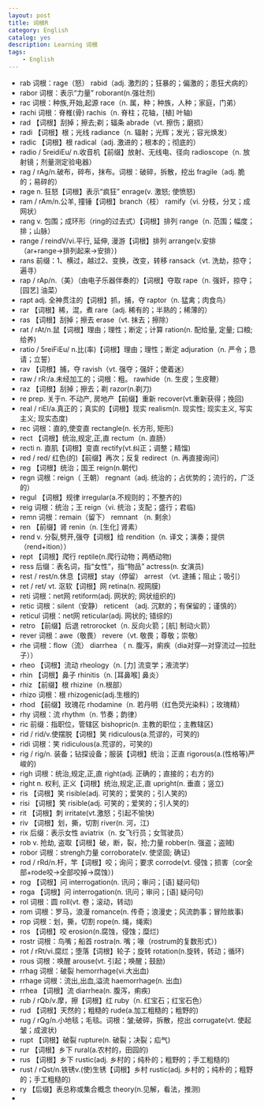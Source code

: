 ```yaml
---
layout: post
title: 词根R
category: English
catalog: yes
description: Learning 词根
tags:
    - English
---
```

* rab 词根：rage（怒）  rabid（adj. 激烈的；狂暴的；偏激的；患狂犬病的）
* rabor   词根：表示“力量”   roborant(n.强壮剂)
* rac 词根：种族,开始,起源 race（n. 属，种；种族，人种；家庭，门弟）
* rachi   词根：脊椎(骨)    rachis（n. 脊柱；花轴，[植] 叶轴)
* rad 【词根】刮掉；擦去;剃；辐条  abrade（vt. 擦伤；磨损）
* radi    【词根】根；光线    radiance（n. 辐射；光辉；发光；容光焕发）
* radic   【词根】根   radical（adj. 激进的；根本的；彻底的）
* radio   / 5reidiEu/  n.收音机【前缀】放射、无线电、径向 radioscope（n. 放射镜；剂量测定验电器）
* rag / rAg/n.破布，碎布，抹布。词根：破碎，拆散，挖出    fragile（adj. 脆的；易碎的）
* rage    n.  狂怒【词根】表示“疯狂”    enrage(v.  激怒; 使愤怒)
* ram / rAm/n.公羊, 撞锤【词根】branch（枝） ramify（vi. 分枝，分叉；成网状）
* rang    v. 包围；成环形（ring的过去式）【词根】排列   range（n. 范围；幅度；排；山脉）
* range   / reindV/vi.平行, 延伸, 漫游【词根】排列    arrange(v.安排（ar+range→排列起来→安排）)
* rans    前缀：1、横过，越过2、变换，改变，转移    ransack（vt. 洗劫，掠夺；遍寻）
* rap / rAp/n.（美）（由电子乐器伴奏的）【词根】夺取 rape（n. 强奸，掠夺；[园艺] 油菜）
* rapt    adj.  全神贯注的【词根】抓，捕，夺    raptor（n. 猛禽；肉食鸟）
* rar 【词根】稀，混，煮   rare（adj. 稀有的；半熟的；稀薄的）
* ras 【词根】刮掉；擦去   erase（vt. 抹去；擦除）
* rat / rAt/n.鼠【词根】理由；理性；断定；计算    ration(n.  配给量, 定量; 口粮; 给养)
* ratio   / 5reiFiEu/  n.比(率)【词根】理由；理性；断定 adjuration（n. 严令；恳请；立誓）
* rav 【词根】捕，夺 ravish（vt. 强夺；强奸；使着迷）
* raw / rR:/a.未经加工的；词根：粗。 rawhide（n. 生皮；生皮鞭）
* raz 【词根】刮掉；擦去；剃 razor(n.剃刀)
* re  prep. 关于n. 不动产, 房地产【前缀】重新   recover(vt.重新获得；挽回)
* real    / riEl/a.真正的；真实的【词根】现实  realism(n.  现实性; 现实主义, 写实主义; 现实态度)
* rec 词根：直的,使变直   rectangle(n.  长方形, 矩形)
* rect    【词根】统治,规定,正,直   rectum（n. 直肠）
* recti   n.  直肌【词根】变直    rectify(vt.纠正；调整；精馏)
* red / red/  红色(的)【前缀】再次；反复  redirect（n. 再直接询问）
* reg 【词根】统治；国王   reign(n.朝代)
* regn    词根：reign（ 王朝）   regnant（adj. 统治的；占优势的；流行的，广泛的）
* regul   【词根】规律  irregular(a.不规则的；不整齐的)
* reig    词根：统治；王 reign（vi. 统治；支配；盛行；君临)
* remn    词根：remain（留下）   remnant （n. 剩余）
* ren 【前缀】肾   renin（n. [生化] 肾素）
* rend    v. 分裂,劈开,强夺【词根】给    rendition（n. 译文；演奏；提供（rend+ition））
* rept    【词根】爬行  reptile(n.爬行动物；两栖动物)
* ress    后缀：表名词，指“女性”，指“物品”  actress(n.  女演员)
* rest    / rest/n.休息【词根】stay（停留） arrest （vt. 逮捕；阻止；吸引）
* ret / ret/ vt. 沤软【词根】网  retina(n.  视网膜)
* reti    词根：net网 retiform(adj.  网状的; 网状组织的)
* retic   词根：silent（安静）   reticent （adj. 沉默的；有保留的；谨慎的）
* reticul 词根：net网 reticular(adj.  网状的; 错综的)
* retro   【前缀】后退  retrorocket（n. 反向火箭；[航] 制动火箭）
* rever   词根：awe（敬畏）  revere（vt. 敬畏；尊敬；崇敬）
* rhe 词根：flow（流）  diarrhea （ n. 腹泻，痢疾（dia对穿—对穿流过—拉肚子））
* rheo    【词根】流动  rheology（n. [力] 流变学；液流学）
* rhin    【词根】鼻子  rhinitis（n. [耳鼻喉] 鼻炎）
* rhiz    【前缀】根   rhizine（n.根部）
* rhizo   词根：根    rhizogenic(adj.生根的)
* rhod    【前缀】玫瑰花     rhodamine（n. 若丹明（红色荧光染料）；玫瑰精）
* rhy 词根：流    rhythm（n. 节奏；韵律）
* ric 前缀：指职位，管辖区  bishopric(n. 主教的职位；主教辖区)
* rid / rid/v.使摆脱【词根】笑    ridiculous(a.荒谬的，可笑的)
* ridi    词根：笑    ridiculous(a.荒谬的，可笑的)
* rig / rig/n. 装备；钻探设备；服装【词根】统治；正直    rigorous(a.(性格等)严峻的)
* righ    词根：统治,规定,正,直    right(adj. 正确的；直接的；右方的)
* right   n.  权利, 正义【词根】统治,规定,正,直 upright(n. 垂直；竖立)
* ris 【词根】笑   risible(adj. 可笑的；爱笑的；引人笑的)
* risi    【词根】笑   risible(adj. 可笑的；爱笑的；引人笑的)
* rit 【词根】刺   irritate(vt.激怒；引起不愉快)
* riv 【词根】划，撕，切割  river(n. 河，江)
* rix 后缀：表示女性 aviatrix（n. 女飞行员；女驾驶员）
* rob v.  抢劫, 盗取【词根】破，断，裂，抢;力量    robber(n. 强盗；盗贼)
* robor   词根：strengh力量    corroborate(v.  使坚固; 确证)
* rod / rRd/n.杆，竿【词根】咬；询问；要求  corrode(vt. 侵蚀；损害（cor全部+rode咬→全部咬掉→腐蚀）)
* rog 【词根】问   interrogation(n. 讯问；审问；[语] 疑问句)
* roga    【词根】问   interrogation(n. 讯问；审问；[语] 疑问句)
* rol 词根：圆    roll(vt. 卷；滚动，转动)
* rom 词根：罗马，浪漫    romance(n. 传奇；浪漫史；风流韵事；冒险故事)
* rop 词根：划，撕，切割   rope(n. 绳，绳索)
* ros 【词根】咬   erosion(n.腐蚀，侵蚀；糜烂)
* rostr   词根：鸟嘴；船首    rostra(n. 嘴；喙（rostrum的复数形式）)
* rot / rRt/vi.腐烂；堕落【词根】轮子；旋转 rotation(n.旋转，转动；循环)
* rous    词根：唤醒   arouse(vt. 引起；唤醒；鼓励)
* rrhag   词根：破裂   hemorrhage(vi.大出血)
* rrhage  词根：流出,出血,溢流 haemorrhage(n. 出血)
* rrhea   【词根】流   diarrhea(n. 腹泻，痢疾)
* rub / rQb/v.摩，擦【词根】红    ruby（n. 红宝石；红宝石色）
* rud 【词根】天然的；粗糙的 rude(a.加工粗糙的；粗野的)
* rug / rQg/n.小地毯；毛毯。词根：皱;破碎，拆散，挖出    corrugate(vt. 使起皱；成波状)
* rupt    【词根】破裂  rupture(n. 破裂；决裂；疝气)
* rur 【词根】乡下  rural(a.农村的，田园的)
* rus 【词根】乡下  rustic(adj. 乡村的；纯朴的；粗野的；手工粗糙的)
* rust    / rQst/n.铁锈v.(使)生锈【词根】乡村    rustic(adj. 乡村的；纯朴的；粗野的；手工粗糙的)
* ry  【后缀】表总称或集合概念    theory(n.见解，看法，推测)
*
